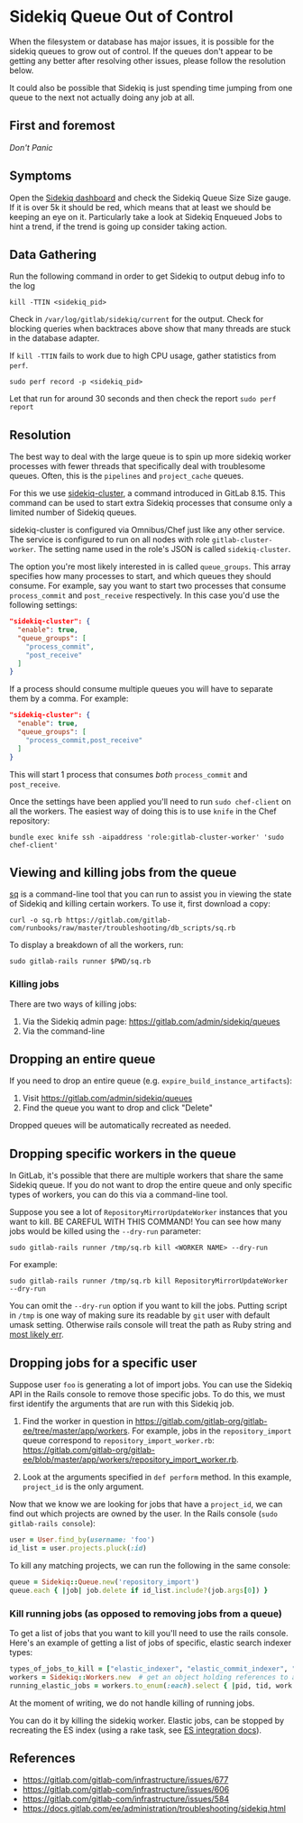 # Sidekiq Queue Out of Control

When the filesystem or database has major issues, it is possible
for the sidekiq queues to grow out of control. If the queues don't appear
to be getting any better after resolving other issues, please follow
the resolution below.

It could also be possible that Sidekiq is just spending time jumping from one
queue to the next not actually doing any job at all.

## First and foremost

*Don't Panic*

## Symptoms

Open the [Sidekiq dashboard](http://dashboards.gitlab.net/dashboard/db/sidekiq-stats)
and check the Sidekiq Queue Size Size gauge. If it is over 5k it should be red, which
means that at least we should be keeping an eye on it.
Particularly take a look at Sidekiq Enqueued Jobs to hint a trend, if the trend
is going up consider taking action.

## Data Gathering

Run the following command in order to get Sidekiq to output debug info to the log

```
kill -TTIN <sidekiq_pid>
```

Check in `/var/log/gitlab/sidekiq/current` for the output. Check for blocking
queries when backtraces above show that many threads are stuck in the database adapter.

If `kill -TTIN` fails to work due to high CPU usage, gather statistics from `perf`.

```
sudo perf record -p <sidekiq_pid>
```

Let that run for around 30 seconds and then check the report `sudo perf report`

## Resolution

The best way to deal with the large queue is to spin up more sidekiq worker
processes with fewer threads that specifically deal with troublesome queues.
Often, this is the `pipelines` and `project_cache` queues.

For this we use
[sidekiq-cluster](http://docs.gitlab.com/ee/administration/operations/extra_sidekiq_processes.html),
a command introduced in GitLab 8.15. This command can be used to start extra
Sidekiq processes that consume only a limited number of Sidekiq queues.

sidekiq-cluster is configured via Omnibus/Chef just like any other service. The
service is configured to run on all nodes with role `gitlab-cluster-worker`. The
setting name used in the role's JSON is called `sidekiq-cluster`.

The option you're most likely interested in is called `queue_groups`. This
array specifies how many processes to start, and which queues they should
consume. For example, say you want to start two processes that consume
`process_commit` and `post_receive` respectively. In this case you'd use the
following settings:

```json
"sidekiq-cluster": {
  "enable": true,
  "queue_groups": [
    "process_commit",
    "post_receive"
  ]
}
```

If a process should consume multiple queues you will have to separate them by a
comma. For example:

```json
"sidekiq-cluster": {
  "enable": true,
  "queue_groups": [
    "process_commit,post_receive"
  ]
}
```

This will start 1 process that consumes _both_ `process_commit` and
`post_receive`.

Once the settings have been applied you'll need to run `sudo chef-client` on all
the workers. The easiest way of doing this is to use `knife` in the Chef
repository:

```
bundle exec knife ssh -aipaddress 'role:gitlab-cluster-worker' 'sudo chef-client'
```

## Viewing and killing jobs from the queue

[sq](https://gitlab.com/gitlab-com/runbooks/raw/master/troubleshooting/db_scripts/sq.rb) is a command-line tool that you can run to
assist you in viewing the state of Sidekiq and killing certain workers. To use it,
first download a copy:

```
curl -o sq.rb https://gitlab.com/gitlab-com/runbooks/raw/master/troubleshooting/db_scripts/sq.rb
```

To display a breakdown of all the workers, run:

```
sudo gitlab-rails runner $PWD/sq.rb
```

### Killing jobs

There are two ways of killing jobs:

1. Via the Sidekiq admin page: https://gitlab.com/admin/sidekiq/queues
2. Via the command-line

## Dropping an entire queue

If you need to drop an entire queue (e.g. `expire_build_instance_artifacts`):

1. Visit https://gitlab.com/admin/sidekiq/queues
2. Find the queue you want to drop and click "Delete"

Dropped queues will be automatically recreated as needed.

## Dropping specific workers in the queue

In GitLab, it's possible that there are multiple workers that share the same
Sidekiq queue. If you do not want to drop the entire queue and only specific
types of workers, you can do this via a command-line tool.

Suppose you see a lot of `RepositoryMirrorUpdateWorker` instances that you want to kill.
BE CAREFUL WITH THIS COMMAND! You can see how many jobs would be killed using the `--dry-run`
parameter:

```
sudo gitlab-rails runner /tmp/sq.rb kill <WORKER NAME> --dry-run
```

For example:

```
sudo gitlab-rails runner /tmp/sq.rb kill RepositoryMirrorUpdateWorker --dry-run
```

You can omit the `--dry-run` option if you want to kill the jobs.
Putting script in `/tmp` is one way of making sure its readable by `git` user
with default umask setting. Otherwise rails console will treat the path as
Ruby string and [most likely err](https://github.com/rails/rails/blob/v4.2.8/railties/lib/rails/commands/runner.rb#L58-L63).

## Dropping jobs for a specific user

Suppose user `foo` is generating a lot of import jobs. You can use the Sidekiq
API in the Rails console to remove those specific jobs. To do this, we must
first identify the arguments that are run with this Sidekiq job.

1. Find the worker in question in https://gitlab.com/gitlab-org/gitlab-ee/tree/master/app/workers.
For example, jobs in the `repository_import` queue correspond to `repository_import_worker.rb`: https://gitlab.com/gitlab-org/gitlab-ee/blob/master/app/workers/repository_import_worker.rb.

2. Look at the arguments specified in `def perform` method. In this example,
   `project_id` is the only argument.

Now that we know we are looking for jobs that have a `project_id`, we can find out which
projects are owned by the user. In the Rails console (`sudo gitlab-rails console`):

```ruby
user = User.find_by(username: 'foo')
id_list = user.projects.pluck(:id)
```

To kill any matching projects, we can run the following in the same console:

```ruby
queue = Sidekiq::Queue.new('repository_import')
queue.each { |job| job.delete if id_list.include?(job.args[0]) }
```

### Kill running jobs (as opposed to removing jobs from a queue) ###

To get a list of jobs that you want to kill you'll need to use the rails console. Here's an example of getting a list of jobs of specific, elastic search indexer types:
```ruby
types_of_jobs_to_kill = ["elastic_indexer", "elastic_commit_indexer", "elastic_namespace_indexer"]
workers = Sidekiq::Workers.new  # get an object holding references to all running jobs, see sidekiq docs for more info
running_elastic_jobs = workers.to_enum(:each).select { |pid, tid, work| types_of_jobs_to_kill.include?(work["queue"]) }
```

At the moment of writing, we do not handle killing of running jobs.

You can do it by killing the sidekiq worker. Elastic jobs, can be stopped by recreating the ES index (using a rake task, see [ES integration docs](https://docs.gitlab.com/ee/integration/elasticsearch.html)).

## References

* https://gitlab.com/gitlab-com/infrastructure/issues/677
* https://gitlab.com/gitlab-com/infrastructure/issues/606
* https://gitlab.com/gitlab-com/infrastructure/issues/584
* https://docs.gitlab.com/ee/administration/troubleshooting/sidekiq.html
